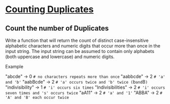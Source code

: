 # [Counting Duplicates](https://www.codewars.com/kata/54bf1c2cd5b56cc47f0007a1)

## Count the number of Duplicates

Write a function that will return the count of distinct case-insensitive alphabetic characters and numeric digits that occur more than once in the input string. The input string can be assumed to contain only alphabets (both uppercase and lowercase) and numeric digits.

Example

"abcde" -> 0 `# no characters repeats more than once`
"aabbcde" -> 2 `# 'a' and 'b'`
"aabBcde" -> 2 `# 'a' occurs twice and 'b' twice (`b` and `B`)`
"indivisibility" -> 1 `# 'i' occurs six times`
"Indivisibilities" -> 2 `# 'i' occurs seven times and 's' occurs twice`
"aA11" -> 2 `# 'a' and '1'`
"ABBA" -> 2 `# 'A' and 'B' each occur twice`